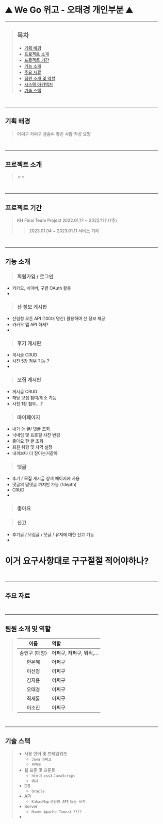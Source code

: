 # ⛰️ We Go 위고 - 오태경 개인부분 ⛰️
----   
   
      
      


>   ## 목차
>   + [기획 배경](#기획-배경)
>   + [프로젝트 소개](#프로젝트-소개)
>   + [프로젝트 기간](#프로젝트-기간)
>   + [기능 소개](#기능-소개)
>   + [주요 자료](#주요-자료)
>   + [팀원 소개 및 역할](#팀원-소개-및-역할)
>   + [시스템 아키텍처](#시스템-아키텍처)
>   + [기술 스택](#기술-스택)


<br/>  
  
----


## 기획 배경
>   어쩌구 저쩌구 글솜씨 좋은 사람 작성 요망


<br/>

---


## 프로젝트 소개
>   ㅇㅇ



<br/>

---


## 프로젝트 기간
>   KH Final Team Project 2022.01.?? ~ 2022.??? (?주)  
>>   2023.01.04 ~ 2023.01.11 서비스 기획


<br/>

---


## 기능 소개
>   ### 회원가입 / 로그인   
- 카카오, 네이버, 구글 OAuth 활용   
- 
>   ### 산 정보 게시판  
- 산림청 오픈 API (100대 명산) 활용하여 산 정보 제공
- 카카오 맵 API 하셔?
-    
>   ### 후기 게시판   
- 게시글 CRUD 
- 사진 5장 첨부 기능 ?
- 
>   ### 모집 게시판   
- 게시글 CRUD
- 해당 모집 참여/취소 기능
- 사진 1장 첨부....?
>   ### 마이페이지   
- 내가 쓴 글/ 댓글 조회
- 닉네임 및 프로필 사진 변경
- 좋아요 한 글 조회
- 회원 취향 및 지역 설정
- 내꺼보다 더 잘아는거같아 
>   ### 댓글   
- 후기 / 모집 게시글 상세 페이지에 사용
- 댓글의 답댓글 까지만 가능 (1depth)
- CRUD
- 
>   ### 좋아요    
   
>   ### 신고   
-  후기글 / 모집글 / 댓글 / 유저에 대한 신고 기능
-  

# 이거 요구사항대로 구구절절 적어야하나? 

<br/>

---


## 주요 자료
>   

<br/>

---


## 팀원 소개 및 역할
>    | 이름 | 역할 |
>    |:--:|:--|
>    |송인구 (대장)| 어쩌구, 저쩌구, 뭐뭐,... |
>    |한은혜|어쩌구 |
>    |이신영|어쩌구 |
>    |김지윤|어쩌구 |
>    |오태경|어쩌구 |
>    |최새롬|어쩌구 |
>    |이소진|어쩌구 |



<br/>

---


## 기술 스택
>    + 사용 언어 및 프레임워크
>        + `Java` `어쩌고`
>        + `뭐뭐뭐`
>    + 웹 표준 및 프론트
>        + `html5` `css3` `JavaScript`
>        + `예시`
>    + DB
>        + `Oracle`
>    + API
>        + `KakaoMap` `산림청 API` `등등 쓰기`
>    + Server
>        + `Maven` `Apache Tomcat` `????`
>    + 


